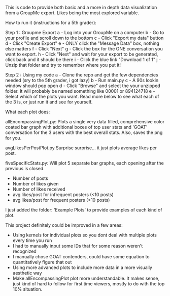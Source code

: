 This is code to provide both basic and a more in depth data visualization from a GroupMe export. Likes being the most explored variable. 

How to run it (instructions for a 5th grader):

Step 1 : Groupme Export
   a - Log into your GroupMe on a computer
   b - Go to your profile and scroll down to the bottom
   c - Click "Export my data" button
   d - Click "Create Export"
   e - ONLY click the "Message Data" box, nothing else matters
   f - Click "Next"
   g - Click the box for the ONE conversation you want to export. 
   h - Click "Next" and wait for your export to be generated, click back and it should be there
   i - Click the blue link "Download 1 of 1"
   j - Unzip that folder and try to remember where you put it!

Step 2 : Using my code 
    a - Clone the repo and get the few dependencies needed (sry to the 5th grader, i got lazy)
    b - Run main.py
    c - A 90s lookin window should pop open
    d - Click "Browse" and select the your unzipped folder. It will probably be named something like 00001 or 894124718
    e - Select which of the plots you want. Read more below to see what each of the 3 is, or just run it and see for yourself.


What each plot does:

allEncompassingPlot.py:
Plots a single very data filled, comprehensive color coated bar graph with additional boxes of top user stats and 'GOAT' conversation for the 3 users with the best overall stats. Also, saves the png for you.

avgLikesPerPostPlot.py
Surprise surprise... it just plots average likes per post.

fiveSpecificStats.py:
Will plot 5 separate bar graphs, each opening after the previous is closed.
- Number of posts 
- Number of likes given
- Number of likes received
- avg likes/post for infrequent posters (<10 posts)
- avg likes/post for frequent posters (>10 posts)

I just added the folder: 'Example Plots' to provide examples of each kind of plot.

This project definitely could be improved in a few areas: 
- Using kernels for individual plots so you dont deal with multiple plots every time you run
- I had to manually input some IDs that for some reason weren't recognized
- I manually chose GOAT contenders, could have some equation to quantitatively figure that out
- Using more advanced plots to include more data in a more visually aesthetic way
- Make allEncompassingPlot plot more understandable. It makes sense, just kind of hard to follow for first time viewers, mostly to do with the top 10% situation.
